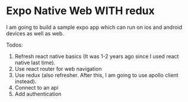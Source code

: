 # Expo Native Web WITH redux

I am going to build a sample expo app which can run on ios and android devices as well as web.

Todos:
1. Refresh react native basics (It was 1-2 years ago since I used react native last time).
2. Use react router for web navigation
3. Use redux (also refresher. After this, I am going to use apollo client instead).
4. Connect to an api
5. Add authentication
